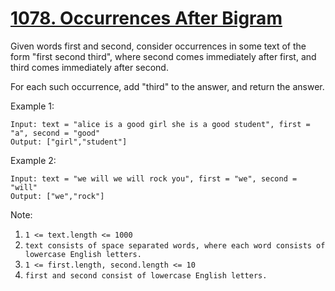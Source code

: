 # [1078. Occurrences After Bigram](https://leetcode.com/problems/occurrences-after-bigram/)

Given words first and second, consider occurrences in some text of the form "first second third", where second comes immediately after first, and third comes immediately after second.

For each such occurrence, add "third" to the answer, and return the answer.

Example 1:

```text
Input: text = "alice is a good girl she is a good student", first = "a", second = "good"
Output: ["girl","student"]
```

Example 2:

```text
Input: text = "we will we will rock you", first = "we", second = "will"
Output: ["we","rock"]
```

Note:

1. `1 <= text.length <= 1000`
1. `text consists of space separated words, where each word consists of lowercase English letters.`
1. `1 <= first.length, second.length <= 10`
1. `first and second consist of lowercase English letters.`
